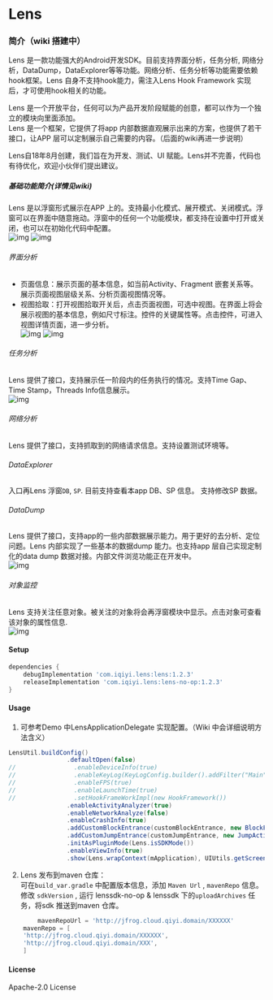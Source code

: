 Lens
=======

### 简介（wiki 搭建中）  
Lens 是一款功能强大的Android开发SDK。目前支持界面分析，任务分析, 网络分析，DataDump，DataExplorer等等功能。网络分析、任务分析等功能需要依赖hook框架。Lens 自身不支持hook能力，需注入Lens Hook Framework  实现后，才可使用hook相关的功能。  

Lens 是一个开放平台，任何可以为产品开发阶段赋能的创意，都可以作为一个独立的模块向里面添加。  
Lens 是一个框架，它提供了将app 内部数据直观展示出来的方案，也提供了若干接口，让APP 层可以定制展示自己需要的内容。（后面的wiki再进一步说明）  

Lens自18年8月创建，我们旨在为开发、测试、UI 赋能。Lens并不完善，代码也有待优化，欢迎小伙伴们提出建议。

##### 基础功能简介(详情见wiki)  
Lens 是以浮窗形式展示在APP 上的。支持最小化模式、展开模式、关闭模式。浮窗可以在界面中随意拖动。浮窗中的任何一个功能模块，都支持在设置中打开或关闭，也可以在初始化代码中配置。   
![img](art/image_2_hide.png)
![img](art/img_1_setting.png)

###### 界面分析  
* 页面信息：展示页面的基本信息，如当前Activity、Fragment 嵌套关系等。展示页面视图层级关系、分析页面视图情况等。
* 视图拾取：打开视图拾取开关后，点击页面视图，可选中视图。在界面上将会展示视图的基本信息，例如尺寸标注。控件的关键属性等。点击控件，可进入视图详情页面，进一步分析。  
![img](art/img_4_view_info.png)
![img](art/img_3_ac_info.png)
###### 任务分析  
Lens 提供了接口，支持展示任一阶段内的任务执行的情况。支持Time Gap、Time Stamp，Threads Info信息展示。  
![img](art/img_5_tasks.jpg)

###### 网络分析 
Lens 提供了接口，支持抓取到的网络请求信息。支持设置测试环境等。

###### DataExplorer  
入口再Lens 浮窗`DB`, `SP`. 目前支持查看本app DB、SP 信息。 支持修改SP 数据。

###### DataDump  
Lens 提供了接口，支持app的一些内部数据展示能力。用于更好的去分析、定位问题。Lens 内部实现了一些基本的数据dump 能力。也支持app 层自己实现定制化的data dump 数据对接。内部文件浏览功能正在开发中。  
![img](art/img_7_sp.png)

###### 对象监控  
Lens  支持关注任意对象。被关注的对象将会再浮窗模块中显示。点击对象可查看该对象的属性信息.   
![img](art/img_8_obj.png)

#### Setup  
```Groovy
dependencies {
    debugImplementation 'com.iqiyi.lens:lens:1.2.3'
    releaseImplementation 'com.iqiyi.lens:lens-no-op:1.2.3'
}
```

#### Usage
1. 可参考Demo 中LensApplicationDelegate 实现配置。（Wiki 中会详细说明方法含义）
```Java
LensUtil.buildConfig()
                .defaultOpen(false)
//                .enableDeviceInfo(true)
//                .enableKeyLog(KeyLogConfig.builder().addFilter("Main").setMaxLine(1000))
//                .enableFPS(true)
//                .enableLaunchTime(true)
//                .setHookFrameWorkImpl(new HookFramework())
                .enableActivityAnalyzer(true)
                .enableNetworkAnalyze(false)
                .enableCrashInfo(true)
                .addCustomBlockEntrance(customBlockEntrance, new BlockFactory())
                .addCustomJumpEntrance(customJumpEntrance, new JumpAction())
                .initAsPluginMode(Lens.isSDKMode())
                .enableViewInfo(true)
                .show(Lens.wrapContext(mApplication), UIUtils.getScreenWidth(mApplication) / 5 * 3);
```

2. Lens 发布到maven 仓库：  
可在`build_var.gradle` 中配置版本信息，添加 `Maven Url` , `mavenRepo` 信息。 修改 `sdkVersion` , 运行 lenssdk-no-op & lenssdk 下的`uploadArchives` 任务，将sdk 推送到maven 仓库。  
```Groovy
 		mavenRepoUrl = 'http://jfrog.cloud.qiyi.domain/XXXXXX'
    mavenRepo = [
    'http://jfrog.cloud.qiyi.domain/XXXXXX',
    'http://jfrog.cloud.qiyi.domain/XXX',
    ]
```

#### License  
Apache-2.0 License